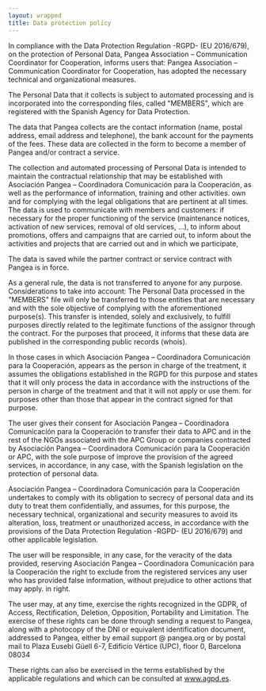 ```yaml
---
layout: wrapped
title: Data protection policy
---
```


In compliance with the Data Protection Regulation -RGPD- (EU 2016/679), on the protection of Personal Data, Pangea Association – Communication Coordinator for Cooperation, informs users that: Pangea Association – Communication Coordinator for Cooperation, has adopted the necessary technical and organizational measures.

The Personal Data that it collects is subject to automated processing and is incorporated into the corresponding files, called "MEMBERS", which are registered with the Spanish Agency for Data Protection.

The data that Pangea collects are the contact information (name, postal address, email address and telephone), the bank account for the payments of the fees. These data are collected in the form to become a member of Pangea and/or contract a service.

The collection and automated processing of Personal Data is intended to maintain the contractual relationship that may be established with Asociación Pangea – Coordinadora Comunicación para la Cooperación, as well as the performance of information, training and other activities. own and for complying with the legal obligations that are pertinent at all times. The data is used to communicate with members and customers: if necessary for the proper functioning of the service (maintenance notices, activation of new services, removal of old services, ...), to inform about promotions, offers and campaigns that are carried out, to inform about the activities and projects that are carried out and in which we participate,

The data is saved while the partner contract or service contract with Pangea is in force.

As a general rule, the data is not transferred to anyone for any purpose. Considerations to take into account: The Personal Data processed in the "MEMBERS" file will only be transferred to those entities that are necessary and with the sole objective of complying with the aforementioned purpose(s). This transfer is intended, solely and exclusively, to fulfill purposes directly related to the legitimate functions of the assignor through the contract. For the purposes that proceed, it informs that these data are published in the corresponding public records (whois).

In those cases in which Asociación Pangea – Coordinadora Comunicación para la Cooperación, appears as the person in charge of the treatment, it assumes the obligations established in the RGPD for this purpose and states that it will only process the data in accordance with the instructions of the person in charge of the treatment and that it will not apply or use them. for purposes other than those that appear in the contract signed for that purpose.

The user gives their consent for Asociación Pangea – Coordinadora Comunicación para la Cooperación to transfer their data to APC and in the rest of the NGOs associated with the APC Group or companies contracted by Asociación Pangea – Coordinadora Comunicación para la Cooperación or APC, with the sole purpose of improve the provision of the agreed services, in accordance, in any case, with the Spanish legislation on the protection of personal data.

Asociación Pangea – Coordinadora Comunicación para la Cooperación undertakes to comply with its obligation to secrecy of personal data and its duty to treat them confidentially, and assumes, for this purpose, the necessary technical, organizational and security measures to avoid its alteration, loss, treatment or unauthorized access, in accordance with the provisions of the Data Protection Regulation -RGPD- (EU 2016/679) and other applicable legislation.

The user will be responsible, in any case, for the veracity of the data provided, reserving Asociación Pangea – Coordinadora Comunicación para la Cooperación the right to exclude from the registered services any user who has provided false information, without prejudice to other actions that may apply. in right.

The user may, at any time, exercise the rights recognized in the GDPR, of Access, Rectification, Deletion, Opposition, Portability and Limitation. The exercise of these rights can be done through sending a request to Pangea, along with a photocopy of the DNI or equivalent identification document, addressed to Pangea, either by email support @ pangea.org or by postal mail to Plaza Eusebi Güell 6-7, Edificio Vértice (UPC), floor 0, Barcelona 08034


These rights can also be exercised in the terms established by the applicable regulations and which can be consulted at www.agpd.es.